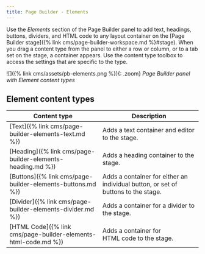 ```yaml
---
title: Page Builder - Elements
---
```


Use the _Elements_ section of the Page Builder panel to add text, headings, buttons, dividers, and HTML code to any layout container on the [Page Builder stage]({% link cms/page-builder-workspace.md %}#stage). When you drag a content type from the panel to either a row or column, or to a tab set on the stage, a container appears. Use the content type toolbox to access the settings that are specific to the type.

![]({% link cms/assets/pb-elements.png %}){: .zoom}
_Page Builder panel with Element content types_

## Element content types

| Content type   | Description   |
| -------------- | ------------- |
| [Text]({% link cms/page-builder-elements-text.md %}) | Adds a text container and editor to the stage.  |
| [Heading]({% link cms/page-builder-elements-heading.md %}) | Adds a heading container to the stage.  |
| [Buttons]({% link cms/page-builder-elements-buttons.md %}) | Adds a container for either an individual button, or set of buttons to the stage. |
| [Divider]({% link cms/page-builder-elements-divider.md %}) | Adds a container for a divider to the stage. |
| [HTML Code]({% link cms/page-builder-elements-html-code.md %}) | Adds a container for HTML code to the stage. |
